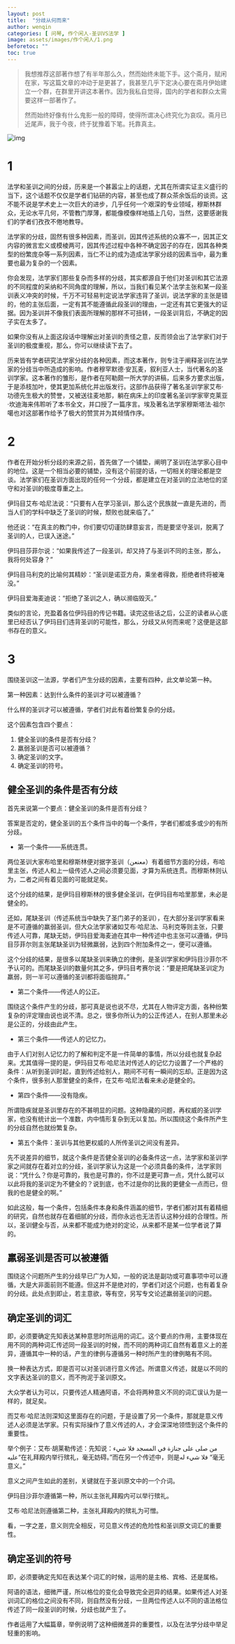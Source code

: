 ```yaml
---
layout: post
title:  "分歧从何而来"
author: wenqin
categories: [ 问琴, 作个闲人-圣训VS法学 ]
image: assets/images/作个闲人/1.png
beforetoc: ""
toc: true
---
```


> 我想推荐这部著作想了有半年那么久，然而始终未能下手。这个斋月，赋闲在家，写这篇文章的冲动于是更甚了，我甚至几乎下定决心要在斋月伊始建立一个群，在群里开讲这本著作。因为我私自觉得，国内的学者和群众太需要这样一部著作了。
>
>然而始终好像有什么鬼影一般的障碍，使得所谓决心终究化为哀叹。斋月已近尾声，我于今夜，终于犹豫着下笔。托靠真主。

![img](https://islamtalk.github.io/assets/images/作个闲人/1.png)

# 1

法学和圣训之间的分歧，历来是一个甚嚣尘上的话题，尤其在所谓实证主义盛行的当下，这个话题不仅仅是学者们钻研的内容，甚至也成了群众茶余饭后的谈资。这不能不说是学术史上一次巨大的进步，几乎任何一个艰深的专业领域，穆斯林群众，无论水平几何，不管教门厚薄，都能像模像样地插上几句，当然，这要感谢我们的学者们孜孜不倦地教导。
 
法学家的分歧，固然有很多种因素，而圣训，因其传述系统的众寡不一，因其正文内容的微言宏义或模棱两可，因其传述过程中各种不确定因子的存在，因其各种类型的纷繁庞杂等一系列因素，当仁不让的成为造成法学家分歧的因素当中，最为重要也最为复杂的一个因素。
 
你会发现，法学家们那些复杂而多样的分歧，其实都源自于他们对圣训和其它法源的不同程度的采纳和不同角度的理解，所以，当我们看见某个法学主张和某一段圣训表义冲突的时候，千万不可轻易判定说法学家违背了圣训，说法学家的主张是错的，他的主张后面，一定有其不能遵循此段圣训的理由，一定还有其它更强大的证据。因为圣训并不像我们表面所理解的那样不可扭转，一段圣训背后，不确定的因子实在太多了。
 
如果你没有从上面这段话中理解出对圣训的责怪之意，反而领会出了法学家们对于圣训的极度重视，那么，你可以继续读下去了。
 
历来皆有学者研究法学家分歧的各种因素，而这本著作，则专注于阐释圣训在法学家的分歧当中所造成的影响。作者穆罕默德·安瓦麦，叙利亚人士，当代著名的圣训学家。这本著作的雏形，是作者在阿勒颇一所大学的讲稿，后来多方要求出版，于是添枝加叶，使其更加系统化并出版发行。这部作品获得了著名圣训学家艾布·功德先生极大的赞誉，又被送往麦地那，躺在病床上的印度著名圣训学家宰克莱亚·坎迪海来伟聆听了本书全文，并口授了一篇序言。埃及著名法学家穆斯塔法·祖尔噶也对这部著作给予了极大的赞赏并为其倾情作序。

# 2

作者在开始分析分歧的来源之前，首先做了一个铺垫，阐明了圣训在法学家心目中的地位。这是一个相当必要的铺垫，没有这个前提的话，一切相关的理论都是空谈。法学家们在圣训方面出现的任何一个分歧，都是建立在对圣训的立法地位的坚守和对圣训的极度尊重之上。
 
伊玛目艾布·哈尼法说：“只要有人在学习圣训，那么这个民族就一直是先进的，而当人们的学科中缺乏了圣训的时候，颓败也就来临了。”
 
他还说：“在真主的教门中，你们要切切谨防肆意妄言，而是要坚守圣训，脱离了圣训的人，已误入迷途。”
 
伊玛目莎菲尔说：“如果我传述了一段圣训，却又持了与圣训不同的主张，那么，我将何处容身？”
 
伊玛目马利克的比喻何其精妙：“圣训是诺亚方舟，乘坐者得救，拒绝者终将被淹没。”
 
伊玛目爱海麦迪说：“拒绝了圣训之人，确以濒临毁灭。”
 
类似的言论，充盈着各位伊玛目的传记书籍。读完这些话之后，公正的读者从心底里已经否认了伊玛目们违背圣训的可能性，那么，分歧又从何而来呢？这便是这部书存在的意义。

# 3
围绕圣训这一法源，学者们产生分歧的因素，主要有四种，此文单论第一种。
 
第一种因素：达到什么条件的圣训才可以被遵循？
 
什么样的圣训才可以被遵循，学者们对此有着纷繁复杂的分歧。

这个因素包含四个要点：
 
1. 健全圣训的条件是否有分歧？
2. 羸弱圣训是否可以被遵循？
3. 确定圣训的文字。
4. 确定圣训的符号。

## 健全圣训的条件是否有分歧
首先来说第一个要点：健全圣训的条件是否有分歧？
 
答案是否定的，健全圣训的五个条件当中的每一个条件，学者们都或多或少的有所分歧。

- 第一个条件——系统连贯。

两位圣训大家布哈里和穆斯林便对据字圣训（معنعن）有着细节方面的分歧，布哈里主张，传述人和上一级传述人之间必须要见面，才算为系统连贯。而穆斯林则认为，二者之间有着见面的可能就足矣。

这个分歧的结果，是伊玛目穆斯林的很多健全圣训，在伊玛目布哈里那里，未必是健全的。
 
还如，尾缺圣训（传述系统当中缺失了圣门弟子的圣训），在大部分圣训学家看来是不可遵循的羸弱圣训，但大众法学家诸如艾布·哈尼法、马利克等则主张，只要传述人可靠，尾缺无妨，伊玛目爱海麦迪在其中一种传述中也主张可以遵循，伊玛目莎菲尔则主张尾缺圣训为轻微羸弱，达到四个附加条件之一，便可以遵循。
 
这个分歧的结果，是很多以尾缺圣训来确立的律例，是圣训学家和伊玛目沙菲尔不予认可的。而尾缺圣训的数量何其之多，伊玛目考赛尔说：“要是把尾缺圣训定为羸弱，则一半可以遵循的圣训都将面临抛弃。”

- 第二个条件——传述人的公正。

围绕这个条件产生的分歧，那可真是说也说不尽，尤其在人物评定方面，各种纷繁复杂的评定理由说也说不清。总之，很多你所认为的公正传述人，在别人那里未必是公正的，分歧由此产生。
 
- 第三个条件——传述人的记忆力。

由于人们对别人记忆力的了解和判定不是一件简单的事情，所以分歧也就复杂起来。尤其值得一提的是，伊玛目艾布·哈尼法对传述人的记忆力设置了一个严格的条件：从听到圣训时起，直到传述给别人，期间不可有一瞬间的忘却。正是因为这个条件，很多别人那里健全的条件，在艾布·哈尼法看来未必是健全的。
 
- 第四个条件——没有隐疾。

所谓隐疾就是圣训里存在的不甚明显的问题。这种隐藏的问题，再权威的圣训学家，也没有统计出一个准数，内中情形复杂到无以复加。所以围绕这个条件所产生的分歧自然也就纷繁复杂。
 
- 第五个条件：圣训与其他更权威的人所传圣训之间没有差异。

先不说差异的细节，就这个条件是否健全圣训的必备条件这一点，法学家和圣训学家之间就存在着对立的分歧，圣训学家认为这是一个必须具备的条件，法学家则说：“凭什么？你是可靠的，我也是可靠的，你不过是更可靠一点，凭什么就可以以此将我的圣训定为不健全的？说到底，也不过是你的比我的更健全一点而已，但我的也是健全的啊。”

如此这般，每一个条件，包括条件本身和条件涵盖的细节，学者们都对其有着精细的研究，自然也就存在着细腻的分歧，而你永远也无法否认这种分歧的合理性。所以，圣训健全与否，从来都不能成为绝对的定论，从来都不是某一位学者说了算的。

## 羸弱圣训是否可以被遵循
围绕这个问题所产生的分歧早已广为人知，一般的说法是副功或可嘉事项中可以遵循，大是大非面前则不能遵。但这并不是绝对的，学者们对这个问题，也有着复杂的分歧。此处点到即止，若主意欲，等有空，另写专文论述羸弱圣训的问题。

## 确定圣训的词汇
即，必须要确定先知表达某种意思时所运用的词汇。这个要点的作用，主要体现在用不同的两种词汇传述同一段圣训的时候，而不同的两种词汇自然有着意义上的差异，遵循其中一种的话，产生的律例与遵循另一种时所产生的律例略有不同。
 
换一种表达方式，即是否可以对圣训进行意义传述。所谓意义传述，就是以不同的文字表达圣训的意义，而不拘泥于圣训原文。
 
大众学者认为可以，只要传述人精通阿语，不会将两种意义不同的词汇误认为是一样的，就足矣。
 
而艾布·哈尼法则深知这里面存在的问题，于是设置了另一个条件，那就是意义传述人必须是法学家。只有实际操作了意义传述的人，才会深深地领悟到这个条件的重要性。
 
举个例子：艾布·胡莱勒传述：先知说：من صلى على جنازة في المسجد فلا شيء عليه“在礼拜殿内举行殡礼，毫无妨碍。”而在另一个传述中，则是فلا شيء له “毫无意义。”
 
意义之间产生如此的差别，关键就在于圣训原文中的一个介词。
 
伊玛目沙菲尔遵循第一种，所以主张礼拜殿内可以举行殡礼。
 
艾布·哈尼法则遵循第二种，主张礼拜殿内的殡礼为可憎。
 
看，一字之差，意义则完全相反，可见意义传述的危险性和圣训原文词汇的重要性。

## 确定圣训的符号
即，必须要确定先知在表达某个词汇的时候，运用的是主格、宾格、还是属格。
 
阿语的语法，细微严谨，所以格位的变化会导致完全迥异的结果。如果传述人对圣训词汇的格位之间没有不同，则自然没有分歧，一旦两位传述人以不同的语法格位传述了同一段圣训的时候，分歧也就产生了。
 
作者运用了大幅篇章，举例说明了这种细微差异的重要性，以及在法学分歧中举足轻重的影响。
